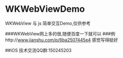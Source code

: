 # WKWebViewDemo
WKWebView 与  js 简单交互Demo,仅供参考

###WKWebView网上多的很,随便百度一下就可以
###例http://www.jianshu.com/p/6ba2507445e4  感觉写得挺好

##iOS 技术交流QQ群:150245203

